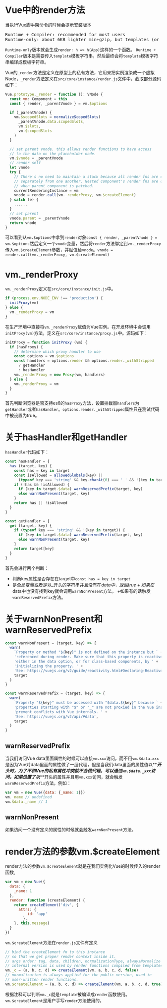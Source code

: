 # Vue中的render方法
当执行Vue脚手架命令的时候会提示安装版本
<pre>
Runtime + Compiler: recommended for most users
Runtime-only: about 6KB lighter min+gzip, but templates (or any Vue-specific HTML) are ONLY allowed in .vue files - render functions are required elsewhere
</pre>
`Runtime-only`版本就会生成`render: h => h(App)`这样的一个函数。
`Runtime + Compiler`版本是需要传入`template`模板字符串，然后最终会将`template`模板字符串编译成模板字符串。

Vue的`_render`方法是定义在原型上的私有方法，它用来把实例渲染成一个虚拟Node，`_render`方法定义在`src/core/instance/render.js`文件中，截取部分源码如下：
```javascript
Vue.prototype._render = function (): VNode {
  const vm: Component = this
  const { render, _parentVnode } = vm.$options

  if (_parentVnode) {
    vm.$scopedSlots = normalizeScopedSlots(
      _parentVnode.data.scopedSlots,
      vm.$slots,
      vm.$scopedSlots
    )
  }

  // set parent vnode. this allows render functions to have access
  // to the data on the placeholder node.
  vm.$vnode = _parentVnode
  // render self
  let vnode
  try {
    // There's no need to maintain a stack because all render fns are called
    // separately from one another. Nested component's render fns are called
    // when parent component is patched.
    currentRenderingInstance = vm
    vnode = render.call(vm._renderProxy, vm.$createElement)
  } catch (e) {
    ......
  }
  // set parent
  vnode.parent = _parentVnode
  return vnode
}
```
可以看到从`vm.$options`中拿到`render`对象`const { render, _parentVnode } = vm.$options`然后定义一个`vnode`变量，然后将`render`方法绑定到`vm._renderProxy`传入`vm.$createElement`参数，并赋值给`vnode`。`vnode = render.call(vm._renderProxy, vm.$createElement)`

# vm._renderProxy
`vm._renderProxy`定义在`src/core/instance/init.js`中。
```javascript
if (process.env.NODE_ENV !== 'production') {
  initProxy(vm)
} else {
  vm._renderProxy = vm
}
```
在生产环境中直接将`vm._renderProxy`赋值为Vue实例。在开发环境中会调用`initProxy(vm)`方法，定义在`src/core/instance/proxy.js`中。源码如下：
```javascript
initProxy = function initProxy (vm) {
  if (hasProxy) {
    // determine which proxy handler to use
    const options = vm.$options
    const handlers = options.render && options.render._withStripped
      ? getHandler
      : hasHandler
    vm._renderProxy = new Proxy(vm, handlers)
  } else {
    vm._renderProxy = vm
  }
}
```
首先判断浏览器是否支持es6的`hasProxy`方法，设置拦截器`handlers`为`getHandler`或者`hasHandler`。`options.render._withStripped`属性只在测试代码中被设置为true。

# 关于hasHandler和getHandler

`hasHandler`代码如下：
```javascript
const hasHandler = {
  has (target, key) {
    const has = key in target
    const isAllowed = allowedGlobals(key) ||
      (typeof key === 'string' && key.charAt(0) === '_' && !(key in target.$data))
    if (!has && !isAllowed) {
      if (key in target.$data) warnReservedPrefix(target, key)
      else warnNonPresent(target, key)
    }
    return has || !isAllowed
  }
}

const getHandler = {
  get (target, key) {
    if (typeof key === 'string' && !(key in target)) {
      if (key in target.$data) warnReservedPrefix(target, key)
      else warnNonPresent(target, key)
    }
    return target[key]
  }
}
```
首先会进行两个判断：
* 判断key属性是否存在在target中`const has = key in target`
* 是全局变量或者是以_开头的字符串并且没有在$data中，返回true
  +如果在$data中也没有找到key就会调用`warnNonPresent`方法。
  +如果有的话触发`warnReservedPrefix`方法。

# 关于warnNonPresent和warnReservedPrefix
```javascript
const warnNonPresent = (target, key) => {
  warn(
    `Property or method "${key}" is not defined on the instance but ` +
    'referenced during render. Make sure that this property is reactive, ' +
    'either in the data option, or for class-based components, by ' +
    'initializing the property. ' +
    'See: https://vuejs.org/v2/guide/reactivity.html#Declaring-Reactive-Properties.',
    target
  )
}

const warnReservedPrefix = (target, key) => {
  warn(
    `Property "${key}" must be accessed with "$data.${key}" because ` +
    'properties starting with "$" or "_" are not proxied in the Vue instance to ' +
    'prevent conflicts with Vue internals. ' +
    'See: https://vuejs.org/v2/api/#data',
    target
  )
}
```
## warnReservedPrefix
当我们访问Vue data里面属性的时候可以直接`vm.xxx`访问，而不用`vm.$data.xxx`是因为Vue对data里面的属性做了一层代理，但是当我们data里面的属性值以**_**开头时，为了不和Vue的私有属性冲突就不会做代理，可以通过`vm.$data._xxx`访问，如果设置了以**_**开头的属性并且用`vm.xxx`访问，就会触发`warnReservedPrefix`方法，例如：
```javascript
var vm = new Vue({data: {_name: 1}})
vm._name // undefined
vm.$data._name // 1
```
## warnNonPresent
如果访问一个没有定义的属性的时候就会触发`warnNonPresent`方法。

# render方法的参数vm.$createElement
render方法的参数`vm.$createElement`就是在我们实例化Vue的时候传入的render函数,
```javascript
var vm = new Vue({
  data: {
    _name: 1
  },
  render: function (createElement) {
    return createElement('div', {
      attrs: {
          id: 'app'
        },
    }, this.message)
  }
})
```
`vm.$createElement`方法在`render.js`文件有定义
```javascript
// bind the createElement fn to this instance
// so that we get proper render context inside it.
// args order: tag, data, children, normalizationType, alwaysNormalize
// internal version is used by render functions compiled from templates
vm._c = (a, b, c, d) => createElement(vm, a, b, c, d, false)
// normalization is always applied for the public version, used in
// user-written render functions.
vm.$createElement = (a, b, c, d) => createElement(vm, a, b, c, d, true)
```
根据注释可以判断`vm._c`就是`template`被编译成`render`函数使用。
`vm.$createElement`是用户手写`render`方法使用的。
